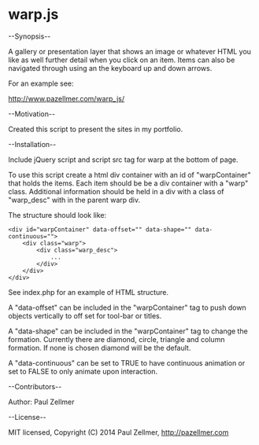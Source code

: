 warp.js
=======

--Synopsis--

A gallery or presentation layer that shows an image or whatever HTML you like as well further detail when you click on an item.  Items can also be navigated through using an the keyboard up and down arrows.

For an example see:

http://www.pazellmer.com/warp_js/

--Motivation--

Created this script to present the sites in my portfolio.  

--Installation--

Include jQuery script and script src tag for warp at the bottom of page.

To use this script create a html div container with an id of "warpContainer" that holds the items.  Each item should be be a div container with a "warp" class.  Additional information should be held in a div with a class of "warp_desc" with in the parent warp div.  

The structure should look like:

	<div id="warpContainer" data-offset="" data-shape="" data-continuous="">
		<div class="warp">
			<div class="warp_desc">
				...
			</div>
		</div>
	</div>

See index.php for an example of HTML structure.

A "data-offset" can be included in the "warpContainer" tag to push down objects vertically to off set for tool-bar or titles.

A "data-shape" can be included in the "warpContainer" tag to change the formation.  Currently there are diamond, circle, triangle and column formation.  If none is chosen diamond will be the default.

A "data-continuous" can be set to TRUE to have continuous animation or set to FALSE to only animate upon interaction.

--Contributors--

Author: Paul Zellmer

--License--

MIT licensed, Copyright (C) 2014 Paul Zellmer, http://pazellmer.com


